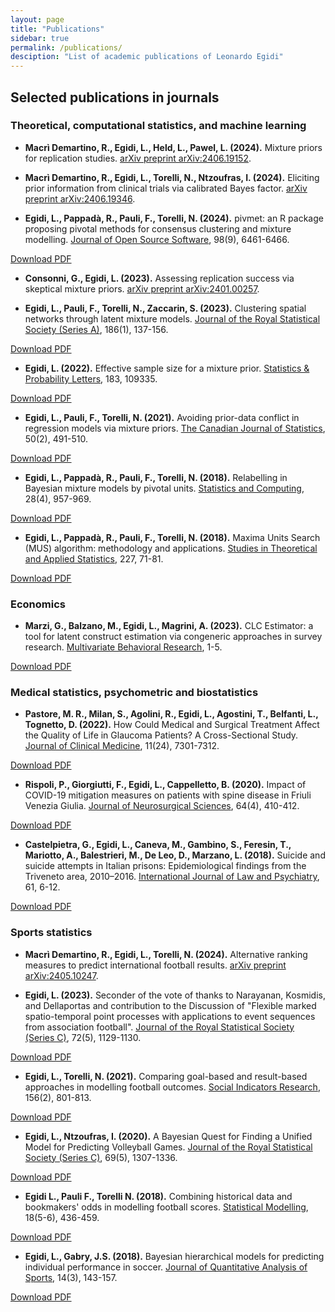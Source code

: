 ```yaml
---
layout: page
title: "Publications"
sidebar: true
permalink: /publications/
desciption: "List of academic publications of Leonardo Egidi"
---
```




## Selected publications in journals

### Theoretical, computational statistics, and machine learning

- **Macrì Demartino, R., Egidi, L., Held, L., Pawel, L. (2024).** Mixture priors for replication studies. [arXiv preprint arXiv:2406.19152](https://arxiv.org/abs/2406.19152).

- **Macrì Demartino, R., Egidi, L., Torelli, N., Ntzoufras, I. (2024).** Eliciting prior information from clinical trials via calibrated Bayes factor. [arXiv preprint arXiv:2406.19346](https://arxiv.org/abs/2406.19346).

- **Egidi, L., Pappadà, R., Pauli, F., Torelli, N. (2024).** pivmet: an R package proposing pivotal methods for consensus clustering and mixture modelling. [Journal of Open Source Software](https://joss.theoj.org/), 98(9), 6461-6466.
<a href="{{ '/paper/paper_pivmet_final.pdf' | relative_url }}" target="_blank">
    <i class="fas fa-file-pdf"></i> Download PDF
</a>

- **Consonni, G., Egidi, L. (2023).** Assessing replication success via skeptical mixture priors. [arXiv preprint arXiv:2401.00257](https://arxiv.org/html/2401.00257v1).

- **Egidi, L., Pauli, F., Torelli, N., Zaccarin, S. (2023).** Clustering spatial networks through latent mixture models. [Journal of the Royal Statistical Society (Series A)](https://rss.onlinelibrary.wiley.com/journal/1467985x), 186(1), 137-156.
<a href="{{ '/paper/clustering.pdf' | relative_url }}" target="_blank">
    <i class="fas fa-file-pdf"></i> Download PDF
</a>

- **Egidi, L. (2022).** Effective sample size for a mixture prior. [Statistics & Probability Letters](https://www.journals.elsevier.com/statistics-and-probability-letters), 183, 109335.
<a href="{{ '/paper/ess.pdf' | relative_url }}" target="_blank">
    <i class="fas fa-file-pdf"></i> Download PDF
</a>

- **Egidi, L., Pauli, F., Torelli, N. (2021).** Avoiding prior-data conflict in regression models via mixture priors. [The Canadian Journal of Statistics](https://onlinelibrary.wiley.com/journal/17089461), 50(2), 491-510.
<a href="{{ '/paper/avoiding.pdf' | relative_url }}" target="_blank">
    <i class="fas fa-file-pdf"></i> Download PDF
</a>

- **Egidi, L., Pappadà, R., Pauli, F., Torelli, N. (2018).** Relabelling in Bayesian mixture models by pivotal units. [Statistics and Computing](https://www.springer.com/journal/11222), 28(4), 957-969. 
<a href="{{ '/paper/egidi_relabeling.pdf' | relative_url }}" target="_blank">
    <i class="fas fa-file-pdf"></i> Download PDF
</a>

- **Egidi, L., Pappadà, R., Pauli, F., Torelli, N. (2018).** Maxima Units Search (MUS) algorithm: methodology and applications. [Studies in Theoretical and Applied Statistics](https://link.springer.com/chapter/10.1007/978-3-319-73906-9_7), 227, 71-81.
<a href="{{ '/paper/mus.pdf' | relative_url }}" target="_blank">
    <i class="fas fa-file-pdf"></i> Download PDF
</a>

### Economics

- **Marzi, G., Balzano, M., Egidi, L., Magrini, A. (2023).** CLC Estimator: a tool for latent construct estimation via congeneric approaches in survey research. [Multivariate Behavioral Research](https://www.tandfonline.com/toc/hmbr20/current), 1-5.
<a href="{{ '/paper/CLC.pdf' | relative_url }}" target="_blank">
    <i class="fas fa-file-pdf"></i> Download PDF
</a>

### Medical statistics, psychometric and biostatistics

- **Pastore, M. R., Milan, S., Agolini, R., Egidi, L., Agostini, T., Belfanti, L., Tognetto, D. (2022).** How Could Medical and Surgical Treatment Affect the Quality of Life in Glaucoma Patients? A Cross-Sectional Study. [Journal of Clinical Medicine](https://www.mdpi.com/journal/jcm), 11(24), 7301-7312.
<a href="{{ '/paper/jcm-11-07301-v2.pdf' | relative_url }}" target="_blank">
    <i class="fas fa-file-pdf"></i> Download PDF
</a>

- **Rispoli, P., Giorgiutti, F., Egidi, L., Cappelletto, B. (2020).** Impact of COVID-19 mitigation measures on patients with spine disease in Friuli Venezia Giulia. [Journal of Neurosurgical Sciences](https://www.minervamedica.it/en/journals/neurosurgical-sciences/), 64(4), 410-412.
<a href="{{ '/paper/cappelletto_et_al.pdf' | relative_url }}" target="_blank">
    <i class="fas fa-file-pdf"></i> Download PDF
</a>

- **Castelpietra, G., Egidi, L., Caneva, M., Gambino, S., Feresin, T., Mariotto, A., Balestrieri, M., De Leo, D., Marzano, L. (2018).** Suicide and suicide attempts in Italian prisons: Epidemiological findings from the Triveneto area, 2010–2016. [International Journal of Law and Psychiatry](https://www.journals.elsevier.com/international-journal-of-law-and-psychiatry), 61, 6-12.
<a href="{{ '/paper/castelpietra.pdf' | relative_url }}" target="_blank">
    <i class="fas fa-file-pdf"></i> Download PDF
</a>


### Sports statistics

- **Macrì Demartino, R., Egidi, L., Torelli, N. (2024).** Alternative ranking measures to predict international football results. [arXiv preprint arXiv:2405.10247](https://arxiv.org/html/2405.10247v1).

- **Egidi, L. (2023).** Seconder of the vote of thanks to Narayanan, Kosmidis, and Dellaportas and contribution to the Discussion of "Flexible marked spatio-temporal point processes with applications to event sequences from association football". [Journal of the Royal Statistical Society (Series C)](https://rss.onlinelibrary.wiley.com/journal/14679876), 72(5), 1129-1130.
<a href="{{ '/paper/discussion_paper.pdf' | relative_url }}" target="_blank">
    <i class="fas fa-file-pdf"></i> Download PDF
</a>


- **Egidi, L., Torelli, N. (2021).** Comparing goal-based and result-based approaches in modelling football outcomes. [Social Indicators Research](https://link.springer.com/journal/11205), 156(2), 801-813.
<a href="{{ '/paper/egidi_comparing.pdf' | relative_url }}" target="_blank">
    <i class="fas fa-file-pdf"></i> Download PDF
</a>


- **Egidi, L., Ntzoufras, I. (2020).** A Bayesian Quest for Finding a Unified Model for Predicting Volleyball Games. [Journal of the Royal Statistical Society (Series C)](https://rss.onlinelibrary.wiley.com/journal/14679876), 69(5), 1307-1336.
<a href="{{ '/paper/Egidi_Ntzoufras_2020_final_published.pdf' | relative_url }}" target="_blank">
    <i class="fas fa-file-pdf"></i> Download PDF
</a>


- **Egidi L., Pauli F., Torelli N. (2018).** Combining historical data and bookmakers' odds in modelling football scores. [Statistical Modelling](https://journals.sagepub.com/home/smj), 18(5-6), 436-459.
<a href="{{ '/paper/combining_egidi.pdf' | relative_url }}" target="_blank">
    <i class="fas fa-file-pdf"></i> Download PDF
</a>


- **Egidi, L., Gabry, J.S. (2018).** Bayesian hierarchical models for predicting individual performance in soccer. [Journal of Quantitative Analysis of Sports](https://www.degruyter.com/journal/key/jqas/html), 14(3), 143-157.
<a href="{{ '/paper/jqas-2017-0066.pdf' | relative_url }}" target="_blank">
    <i class="fas fa-file-pdf"></i> Download PDF
</a>